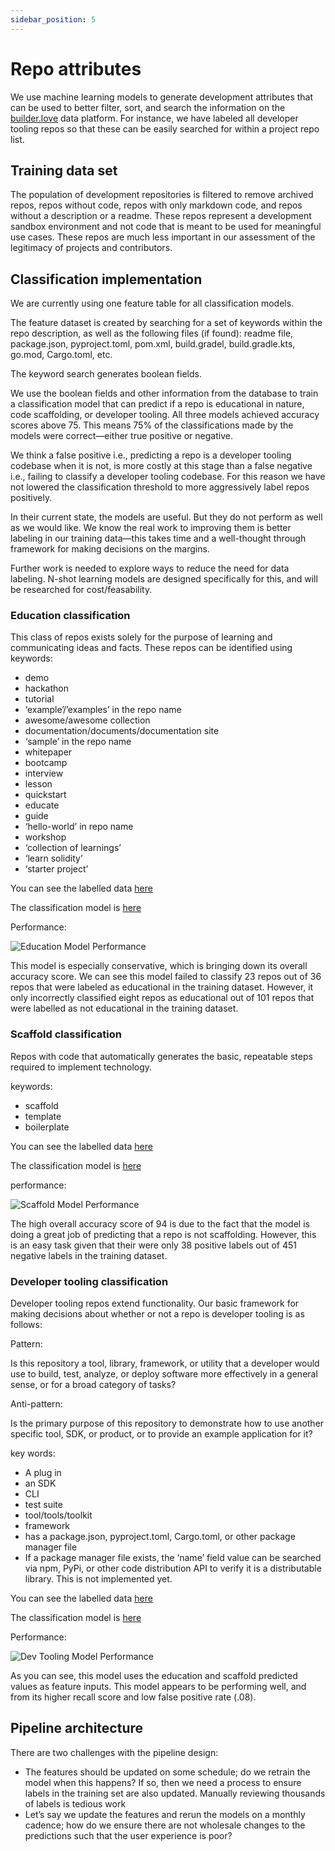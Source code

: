 ```yaml
---
sidebar_position: 5
---
```


# Repo attributes

We use machine learning models to generate development attributes that can be used to better filter, sort, and search the information on the [builder.love](http://builder.love) data platform. For instance, we have labeled all developer tooling repos so that these can be easily searched for within a project repo list. 

## Training data set

The population of development repositories is filtered to remove archived repos, repos without code, repos with only markdown code, and repos without a description or a readme. These repos represent a development sandbox environment and not code that is meant to be used for meaningful use cases. These repos are much less important in our assessment of the legitimacy of projects and contributors.

## Classification implementation

We are currently using one feature table for all classification models. 

The feature dataset is created by searching for a set of keywords within the repo description, as well as the following files (if found):  readme file, package.json, pyproject.toml, pom.xml, build.gradel, build.gradle.kts, go.mod, Cargo.toml, etc. 

The keyword search generates boolean fields. 

We use the boolean fields and other information from the database to train a classification model that can predict if a repo is educational in nature, code scaffolding, or developer tooling. All three models achieved accuracy scores above 75. This means 75% of the classifications made by the models were correct—either true positive or negative. 

We think a false positive i.e., predicting a repo is a developer tooling codebase when it is not, is more costly at this stage than a false negative i.e., failing to classify a developer tooling codebase. For this reason we have not lowered the classification threshold to more aggressively label repos positively. 

In their current state, the models are useful. But they do not perform as well as we would like. We know the real work to improving them is better labeling in our training data—this takes time and a well-thought through framework for making decisions on the margins. 

Further work is needed to explore ways to reduce the need for data labeling. N-shot learning models are designed specifically for this, and will be researched for cost/feasability.

### Education classification

This class of repos exists solely for the purpose of learning and communicating ideas and facts. These repos can be identified using keywords:

- demo
- hackathon
- tutorial
- ‘example’/’examples’ in the repo name
- awesome/awesome collection
- documentation/documents/documentation site
- ‘sample’ in the repo name
- whitepaper
- bootcamp
- interview
- lesson
- quickstart
- educate
- guide
- ‘hello-world’ in repo name
- workshop
- ‘collection of learnings’
- ‘learn solidity’
- ‘starter project’

You can see the labelled data [here](https://docs.google.com/spreadsheets/d/e/2PACX-1vTbKlg5CJYNO3d2lrRbWWUy-71sr-oBApAJxCx2xmV931Y8CDrJ46SwVCUEoOT90LZsPpALVS_QixkE/pubhtml)

The classification model is [here](https://github.com/builder-love/classifications/blob/main/education_attr.py)

Performance:

![Education Model Performance](/img/education_model_performance_snippet_june_2025.png)

This model is especially conservative, which is bringing down its overall accuracy score. We can see this model failed to classify 23 repos out of 36 repos that were labeled as educational in the training dataset. However, it only incorrectly classified eight repos as educational out of 101 repos that were labelled as not educational in the training dataset.  

### Scaffold classification

Repos with code that automatically generates the basic, repeatable steps required to implement technology.

keywords:

- scaffold
- template
- boilerplate

You can see the labelled data [here](https://docs.google.com/spreadsheets/d/e/2PACX-1vShUKZQS6QFJ1SM1efqpFv-tXxbX6LFcJsc_L2MG-NtcXC-e9dGKgkbTSW39Zm6gfLIsUzkiWXa-CVE/pubhtml)

The classification model is [here](https://github.com/builder-love/classifications/blob/main/scaffold_attr.py)

performance:

![Scaffold Model Performance](/img/scaffold_model_performance_snippet_june_2025.png)

The high overall accuracy score of 94 is due to the fact that the model is doing a great job of predicting that a repo is not scaffolding. However, this is an easy task given that their were only 38 positive labels out of 451 negative labels in the training dataset. 

### Developer tooling classification

Developer tooling repos extend functionality. Our basic framework for making decisions about whether or not a repo is developer tooling is as follows:

Pattern:

Is this repository a tool, library, framework, or utility that a developer would use to build, test, analyze, or deploy software more effectively in a general sense, or for a broad category of tasks?

Anti-pattern:

Is the primary purpose of this repository to demonstrate how to use another specific tool, SDK, or product, or to provide an example application for it?

key words:

- A plug in
- an SDK
- CLI
- test suite
- tool/tools/toolkit
- framework
- has a package.json, pyproject.toml, Cargo.toml, or other package manager file
- If a package manager file exists, the ‘name’ field value can be searched via npm, PyPi, or other code distribution API to verify it is a distributable library. This is not implemented yet.

You can see the labelled data [here](https://docs.google.com/spreadsheets/d/e/2PACX-1vSTIjEmhgSpvITvd8BdnttCmGD05bylP9PDZW0WaeahdL0C2Fxfh5dZcd1-EmhbP_M2BJydgA81aKy1/pubhtml)

The classification model is [here](https://github.com/builder-love/classifications/blob/main/dev_tooling_attr.py)

Performance:

![Dev Tooling Model Performance](/img/dev_tooling_model_performance_snippet_june_2025.png)

As you can see, this model uses the education and scaffold predicted values as feature inputs. This model appears to be performing well, and from its higher recall score and low false positive rate (.08). 

## Pipeline architecture

There are two challenges with the pipeline design:

- The features should be updated on some schedule; do we retrain the model when this happens? If so, then we need a process to ensure labels in the training set are also updated. Manually reviewing thousands of labels is tedious work
- Let’s say we update the features and rerun the models on a monthly cadence; how do we ensure there are not wholesale changes to the predictions such that the user experience is poor?